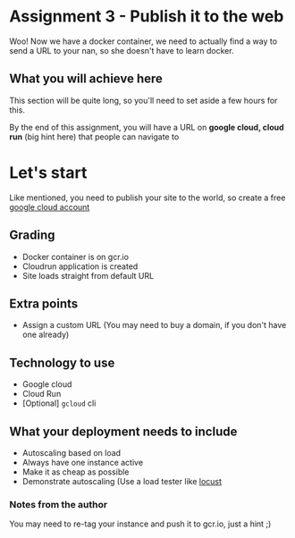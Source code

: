 # Assignment 3 - Publish it to the web

Woo! Now we have a docker container, we need to actually find a way to send a URL to your nan, so she doesn't have to learn docker.


## What you will achieve here

This section will be quite long, so you'll need to set aside a few hours for this.

By the end of this assignment, you will have a URL on **google cloud, cloud run** (big hint here) that people can navigate to



# Let's start

Like mentioned, you need to publish your site to the world, so create a free [google cloud account](https://cloud.google.com)

## Grading

* Docker container is on gcr.io
* Cloudrun application is created
* Site loads straight from default URL

## Extra points

* Assign a custom URL (You may need to buy a domain, if you don't have one already)

## Technology to use

* Google cloud
* Cloud Run
* [Optional] `gcloud` cli


## What your deployment needs to include

* Autoscaling based on load
* Always have one instance active
* Make it as cheap as possible
* Demonstrate autoscaling (Use a load tester like [locust](https://locust.io)

### Notes from the author

You may need to re-tag your instance and push it to gcr.io, just a hint ;)
